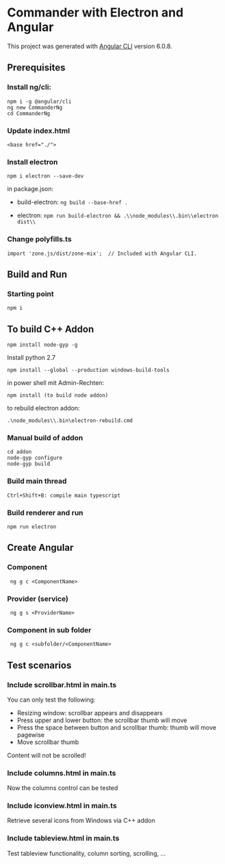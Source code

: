 # Commander with Electron and Angular

This project was generated with [Angular CLI](https://github.com/angular/angular-cli) version 6.0.8.

## Prerequisites
### Install ng/cli:
```
npm i -g @angular/cli 
ng new CommanderNg
cd CommanderNg
```
### Update index.html
```
<base href="./">
```
### Install electron
```
npm i electron --save-dev
```
in package.json:
* build-electron: 
```ng build --base-href .```

* electron: 
```npm run build-electron && .\\node_modules\\.bin\\electron dist\\```

### Change polyfills.ts
```
import 'zone.js/dist/zone-mix';  // Included with Angular CLI. 
```
## Build and Run
### Starting point
```
npm i
```
## To build C++ Addon
```
npm install node-gyp -g 
```
Install python 2.7
```
npm install --global --production windows-build-tools  
```
in power shell mit Admin-Rechten:
```
npm install (to build node addon) 
```
to rebuild electron addon:
```
.\node_modules\\.bin\electron-rebuild.cmd 
```
### Manual build of addon
```
cd addon
node-gyp configure 
node-gyp build
```
### Build main thread
```
Ctrl+Shift+B: compile main typescript
```
### Build renderer and run
```
npm run electron
```
## Create Angular
### Component
``` ng g c <ComponentName>``` 
### Provider (service)
``` ng g s <ProviderName>``` 
### Component in sub folder 
``` ng g c <subfolder/<ComponentName>``` 

## Test scenarios
### Include scrollbar.html in main.ts
You can only test the following:
* Resizing window: scrollbar appears and disappears
* Press upper and lower button: the scrollbar thumb will move
* Press the space between button and scrollbar thumb: thumb will move pagewise
* Move scrollbar thumb

Content will not be scrolled!
### Include columns.html in main.ts
Now the columns control can be tested

### Include iconview.html in main.ts
Retrieve several icons from Windows via C++ addon

### Include tableview.html in main.ts
Test tableview functionality, column sorting, scrolling, ...

